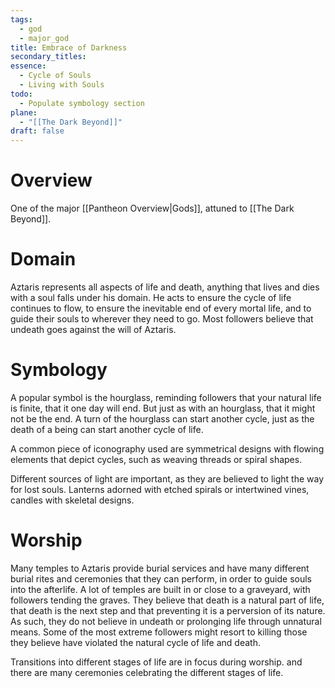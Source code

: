 ```yaml
---
tags:
  - god
  - major_god
title: Embrace of Darkness
secondary_titles: 
essence:
  - Cycle of Souls
  - Living with Souls
todo:
  - Populate symbology section
plane:
  - "[[The Dark Beyond]]"
draft: false
---
```

# Overview
One of the major [[Pantheon Overview|Gods]], attuned to [[The Dark Beyond]].
# Domain
Aztaris represents all aspects of life and death, anything that lives and dies with a soul falls under his domain. He acts to ensure the cycle of life continues to flow, to ensure the inevitable end of every mortal life, and to guide their souls to wherever they need to go. Most followers believe that undeath goes against the will of Aztaris.
# Symbology
A popular symbol is the hourglass, reminding followers that your natural life is finite, that it one day will end. But just as with an hourglass, that it might not be the end. A turn of the hourglass can start another cycle, just as the death of a being can start another cycle of life.

A common piece of iconography used are symmetrical designs with flowing elements that depict cycles, such as weaving threads or spiral shapes.

Different sources of light are important, as they are believed to light the way for lost souls. Lanterns adorned with etched spirals or intertwined vines, candles with skeletal designs.
# Worship
Many temples to Aztaris provide burial services and have many different burial rites and ceremonies that they can perform, in order to guide souls into the afterlife. A lot of temples are built in or close to a graveyard, with followers tending the graves. They believe that death is a natural part of life, that death is the next step and that preventing it is a perversion of its nature. As such, they do not believe in undeath or prolonging life through unnatural means. Some of the most extreme followers might resort to killing those they believe have violated the natural cycle of life and death.

Transitions into different stages of life are in focus during worship. and there are many ceremonies celebrating the different stages of life.